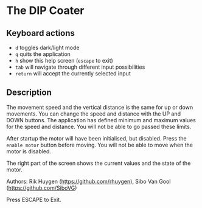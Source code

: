 # The DIP Coater

## Keyboard actions

- `d` toggles dark/light mode
- `q` quits the application
- `h` show this help screen (`escape` to exit)
- `tab` will navigate through different input possibilities
- `return` will accept the currently selected input

## Description

The movement speed and the vertical distance is the same for up or down movements. You can change the speed and distance with the UP and DOWN buttons. The application has defined minimum and maximum values for the speed and distance. You will not be able to go passed these limits.

After startup the motor will have been initialised, but disabled. Press the `enable motor` button before moving. You will not be able to move when the motor is disabled.

The right part of the screen shows the current values and the state of the motor.


Authors: Rik Huygen (https://github.com/rhuygen), Sibo Van Gool (https://github.com/SiboVG)

Press ESCAPE to Exit.
